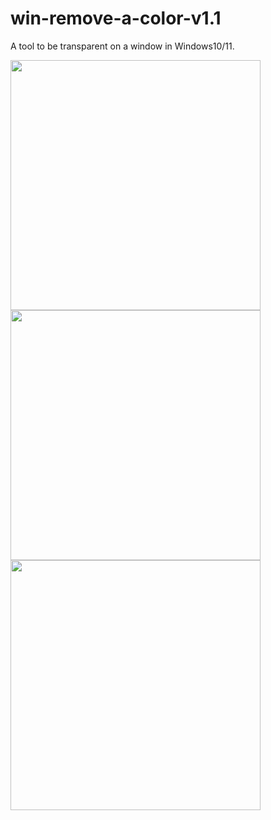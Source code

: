 # win-remove-a-color-v1.1

A tool to be transparent on a window in Windows10/11.

<img src="https://user-images.githubusercontent.com/83494645/213596654-1a9d0539-767e-4823-a73b-b17194575e28.gif" width="400">


<img src="https://user-images.githubusercontent.com/83494645/213597037-41d9c76f-70e5-406a-8952-e61549be74bb.png" width="400">

<img src="https://user-images.githubusercontent.com/83494645/213626087-759bd816-3b8d-4125-a09b-c2fb60653b23.png" width="400">
